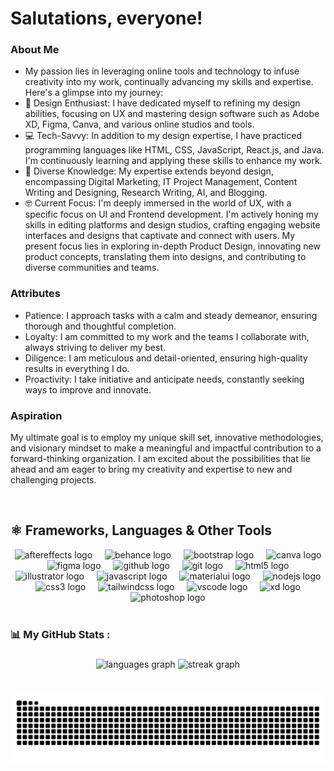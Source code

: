 # Salutations, everyone!

<!-------------------------------- Short Bio -------------------------------------->

### About Me
<ul align="left">
    <li>My passion lies in leveraging online tools and technology to infuse creativity into my work, continually advancing my skills and expertise. Here's a glimpse into my journey:</li>
    <li>🧡 Design Enthusiast: I have dedicated myself to refining my design abilities, focusing on UX and mastering design software such as Adobe XD, Figma, Canva, and various online studios and tools.</li>
    <li>💻 Tech-Savvy: In addition to my design expertise, I have practiced programming languages like HTML, CSS, JavaScript, React.js, and Java. I'm continuously learning and applying these skills to enhance my work.</li>
    <li>🍁 Diverse Knowledge: My expertise extends beyond design, encompassing Digital Marketing, IT Project Management, Content Writing and Designing, Research Writing, AI, and Blogging.</li>
    <li>🤓 Current Focus: I'm deeply immersed in the world of UX, with a specific focus on UI and Frontend development. I'm actively honing my skills in editing platforms and design studios, crafting engaging website interfaces and designs that captivate and connect with users. My present focus lies in exploring in-depth Product Design, innovating new product concepts, translating them into designs, and contributing to diverse communities and teams.</li>
</ul>

### Attributes
- Patience: I approach tasks with a calm and steady demeanor, ensuring thorough and thoughtful completion.
- Loyalty: I am committed to my work and the teams I collaborate with, always striving to deliver my best.
- Diligence: I am meticulous and detail-oriented, ensuring high-quality results in everything I do.
- Proactivity: I take initiative and anticipate needs, constantly seeking ways to improve and innovate.

### Aspiration
My ultimate goal is to employ my unique skill set, innovative methodologies, and visionary mindset to make a meaningful and impactful contribution to a forward-thinking organization. I am excited about the possibilities that lie ahead and am eager to bring my creativity and expertise to new and challenging projects.

<img src="https://www.animatedimages.org/data/media/562/animated-line-image-0111.gif" width="1000" height="2" />

<!---------------------------------Frameworks, Languages & Other Tools ------------------------------------->        
        
## ⚛️ Frameworks, Languages & Other Tools        
 
<div align="center">
  <img src="https://cdn.jsdelivr.net/gh/devicons/devicon/icons/aftereffects/aftereffects-original.svg" height="40" alt="aftereffects logo"  />
  <img width="12" />
  <img src="https://cdn.jsdelivr.net/gh/devicons/devicon/icons/behance/behance-original.svg" height="40" alt="behance logo"  />
  <img width="12" />
  <img src="https://cdn.jsdelivr.net/gh/devicons/devicon/icons/bootstrap/bootstrap-original.svg" height="40" alt="bootstrap logo"  />
  <img width="12" />
  <img src="https://cdn.jsdelivr.net/gh/devicons/devicon/icons/canva/canva-original.svg" height="40" alt="canva logo"  />
  <img width="12" />
  <img src="https://cdn.jsdelivr.net/gh/devicons/devicon/icons/figma/figma-original.svg" height="40" alt="figma logo"  />
  <img width="12" />
  <img src="https://cdn.jsdelivr.net/gh/devicons/devicon/icons/github/github-original.svg" height="40" alt="github logo"  />
  <img width="12" />
  <img src="https://cdn.jsdelivr.net/gh/devicons/devicon/icons/git/git-original.svg" height="40" alt="git logo"  />
  <img width="12" />
  <img src="https://cdn.jsdelivr.net/gh/devicons/devicon/icons/html5/html5-original.svg" height="40" alt="html5 logo"  />
  <img width="12" />
  <img src="https://cdn.jsdelivr.net/gh/devicons/devicon/icons/illustrator/illustrator-plain.svg" height="40" alt="illustrator logo"  />
  <img width="12" />
  <img src="https://cdn.jsdelivr.net/gh/devicons/devicon/icons/javascript/javascript-original.svg" height="40" alt="javascript logo"  />
  <img width="12" />
  <img src="https://cdn.jsdelivr.net/gh/devicons/devicon/icons/materialui/materialui-original.svg" height="40" alt="materialui logo"  />
  <img width="12" />
  <img src="https://cdn.jsdelivr.net/gh/devicons/devicon/icons/nodejs/nodejs-original.svg" height="40" alt="nodejs logo"  />
  <img width="12" />
  <img src="https://cdn.jsdelivr.net/gh/devicons/devicon/icons/css3/css3-original.svg" height="40" alt="css3 logo"  />
  <img width="12" />
  <img src="https://cdn.jsdelivr.net/gh/devicons/devicon/icons/tailwindcss/tailwindcss-original-wordmark.svg" height="40" alt="tailwindcss logo"  />
  <img width="12" />
  <img src="https://cdn.jsdelivr.net/gh/devicons/devicon/icons/vscode/vscode-original.svg" height="40" alt="vscode logo"  />
  <img width="12" />
  <img src="https://cdn.simpleicons.org/adobexd/FF61F6" height="40" alt="xd logo"  />
  <img width="12" />
  <img src="https://cdn.simpleicons.org/adobephotoshop/31A8FF" height="40" alt="photoshop logo"  />
</div>

<img src="https://www.animatedimages.org/data/media/562/animated-line-image-0111.gif" width="1000" height="2" />

###

<h3 align="left">📊 My GitHub Stats :</h3>

###

<div align="center">
  <img src="https://github-readme-stats.vercel.app/api/top-langs?username=khugitshii&locale=en&hide_title=false&layout=compact&card_width=320&langs_count=5&theme=tokyonight&hide_border=true&order=2" height="180" alt="languages graph"  />
  <img src="https://streak-stats.demolab.com?user=khugitshii&locale=en&mode=daily&theme=tokyonight&hide_border=true&border_radius=5&order=3" height="180" alt="streak graph"  />
</div>

<img src="https://www.animatedimages.org/data/media/562/animated-line-image-0111.gif" width="1000" height="2" />

###

<img src="https://raw.githubusercontent.com/khugitshii/khugitshii/output/snake.svg" alt="Snake animation" />

###
